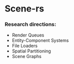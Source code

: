 Scene-rs
===

### Research directions:
* Render Queues
* Entity-Component Systems
* File Loaders
* Spatial Partitioning
* Scene Graphs
